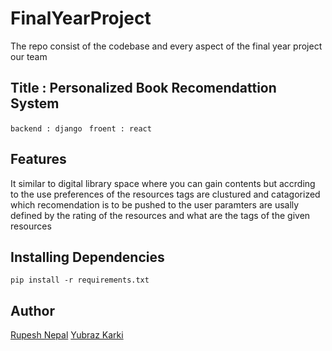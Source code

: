 # FinalYearProject
The repo consist of the codebase and every aspect of  the final year project our team

## Title : Personalized Book Recomendattion System

``backend : django ``
``froent : react``

## Features 

It similar to digital library space where you can gain contents but accrding to the use preferences of the resources tags are clustured and catagorized which recomendation is to be pushed to the user paramters are usally defined by the rating of the resources and what are the tags of the given resources 

## Installing Dependencies

``pip install -r requirements.txt``


## Author 
[Rupesh Nepal](https://github.com/rex9840)
[Yubraz Karki](https://github.com/YubarajKarki)
